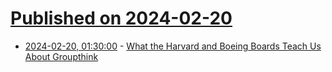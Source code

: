 # [Published on 2024-02-20](index.md)

* [2024-02-20, 01:30:00](https://soylentnews.org/article.pl?sid=24/02/18/1152245&from=rss) - [What the Harvard and Boeing Boards Teach Us About Groupthink](https://soylentnews.org/article.pl?sid=24/02/18/1152245&from=rss)
